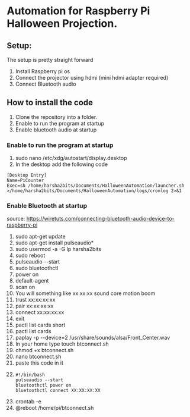 # Automation for Raspberry Pi Halloween Projection.

## Setup:
The setup is pretty straight forward
1. Install Raspberry pi os
2. Connect the projector using hdmi (mini hdmi adapter required)
3. Connect Bluetooth audio 

## How to install the code
1. Clone the repository into a folder.
2. Enable to run the program at startup
3. Enable bluetooth audio at startup

### Enable to run the program at startup
1. sudo nano /etc/xdg/autostart/display.desktop
2. In the desktop add the following code
``` 
[Desktop Entry]
Name=PiCounter
Exec=sh /home/harsha2bits/Documents/HalloweenAutomation/launcher.sh >/home/harsha2bits/Documents/HalloweenAutomation/logs/cronlog 2>&1
```

### Enable Bluetooth at startup
source: https://wiretuts.com/connecting-bluetooth-audio-device-to-raspberry-pi

1. sudo apt-get update
2. sudo apt-get install pulseaudio*
3. sudo usermod -a -G lp harsha2bits
4. sudo reboot
5. pulseaudio --start
6. sudo bluetoothctl
7. power on
8. default-agent
9. scan on
10. You will something like xx:xx:xx sound core motion boom
11. trust xx:xx:xx:xx
12. pair xx:xx:xx:xx
13. connect xx:xx:xx:xx
14. exit
15. pactl list cards short
16. pactl list cards
17. paplay -p --device=2 /usr/share/sounds/alsa/Front_Center.wav
18. In your home type touch btconnect.sh
19. chmod +x btconnect.sh
20. nano btconnect.sh
21. paste this code in it 
22. ``` 
    #!/bin/bash
    pulseaudio --start
    bluetoothctl power on
    bluetoothctl connect XX:XX:XX:XX
    ```
23. crontab -e
24. @reboot /home/pi/btconnect.sh

